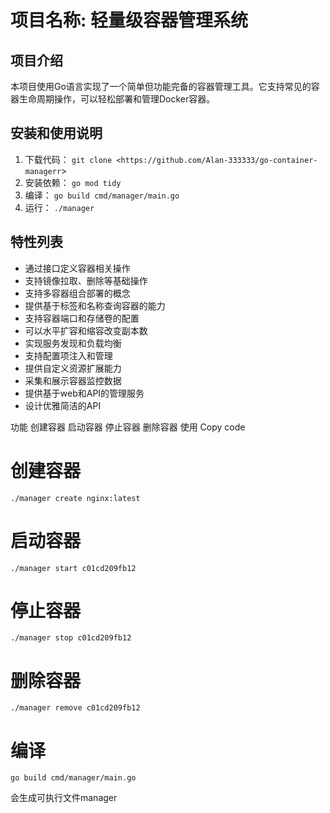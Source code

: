 # 项目名称: 轻量级容器管理系统

## 项目介绍

本项目使用Go语言实现了一个简单但功能完备的容器管理工具。它支持常见的容器生命周期操作，可以轻松部署和管理Docker容器。

## 安装和使用说明

1. 下载代码： `git clone <https://github.com/Alan-333333/go-container-managerr`>
2. 安装依赖： `go mod tidy`
3. 编译： `go build cmd/manager/main.go`
4. 运行： `./manager`

## 特性列表

- 通过接口定义容器相关操作
- 支持镜像拉取、删除等基础操作
- 支持多容器组合部署的概念
- 提供基于标签和名称查询容器的能力
- 支持容器端口和存储卷的配置
- 可以水平扩容和缩容改变副本数
- 实现服务发现和负载均衡
- 支持配置项注入和管理
- 提供自定义资源扩展能力
- 采集和展示容器监控数据
- 提供基于web和API的管理服务
- 设计优雅简洁的API

功能
创建容器
启动容器
停止容器
删除容器
使用
Copy code

# 创建容器
```
./manager create nginx:latest
```

# 启动容器
```
./manager start c01cd209fb12 
```
# 停止容器
```
./manager stop c01cd209fb12
```
# 删除容器
```
./manager remove c01cd209fb12
```
# 编译
```
go build cmd/manager/main.go

```
会生成可执行文件manager